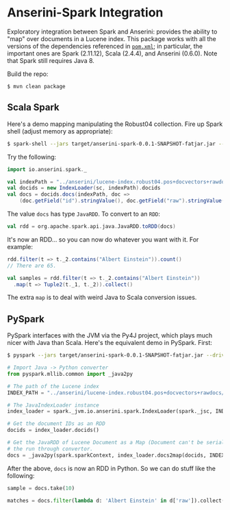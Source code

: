 # Anserini-Spark Integration

Exploratory integration between Spark and Anserini: provides the ability to "map" over documents in a Lucene index.
This package works with all the versions of the dependencies referenced in [`pom.xml`](pom.xml); in particular, the important ones are Spark (2.11.12), Scala (2.4.4), and Anserini (0.6.0).
Note that Spark still requires Java 8.

Build the repo:

```
$ mvn clean package
```

## Scala Spark

Here's a demo mapping manipulating the Robust04 collection.
Fire up Spark shell (adjust memory as appropriate):

```bash
$ spark-shell --jars target/anserini-spark-0.0.1-SNAPSHOT-fatjar.jar --driver-memory 128G
```

Try the following:

```scala
import io.anserini.spark._

val indexPath = "../anserini/lucene-index.robust04.pos+docvectors+rawdocs/"
val docids = new IndexLoader(sc, indexPath).docids
val docs = docids.docs(indexPath, doc =>
    (doc.getField("id").stringValue(), doc.getField("raw").stringValue()))
```

The value `docs` has type `JavaRDD`.
To convert to an `RDD`:

```scala
val rdd = org.apache.spark.api.java.JavaRDD.toRDD(docs)
```

It's now an RDD... so you can now do whatever you want with it.
For example:

```scala
rdd.filter(t => t._2.contains("Albert Einstein")).count()
// There are 65.

val samples = rdd.filter(t => t._2.contains("Albert Einstein"))
  .map(t => Tuple2(t._1, t._2)).collect()
```

The extra `map` is to deal with weird Java to Scala conversion issues.

## PySpark

PySpark interfaces with the JVM via the Py4J project, which plays much nicer with Java than Scala.
Here's the equivalent demo in PySpark.
First:

```bash
$ pyspark --jars target/anserini-spark-0.0.1-SNAPSHOT-fatjar.jar --driver-memory 128G
```

```python
# Import Java -> Python converter
from pyspark.mllib.common import _java2py

# The path of the Lucene index
INDEX_PATH = "../anserini/lucene-index.robust04.pos+docvectors+rawdocs/"

# The JavaIndexLoader instance
index_loader = spark._jvm.io.anserini.spark.IndexLoader(spark._jsc, INDEX_PATH)

# Get the document IDs as an RDD
docids = index_loader.docids()

# Get the JavaRDD of Lucene Document as a Map (Document can't be serialized),
# the run through convertor.
docs = _java2py(spark.sparkContext, index_loader.docs2map(docids, INDEX_PATH))
```

After the above, `docs` is now an RDD in Python.
So we can do stuff like the following:

```python
sample = docs.take(10)

matches = docs.filter(lambda d: 'Albert Einstein' in d['raw']).collect()
```
